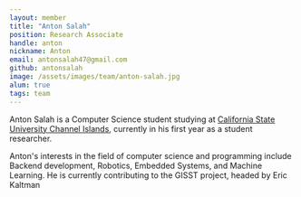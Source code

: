 ```yaml
---
layout: member
title: "Anton Salah"
position: Research Associate
handle: anton
nickname: Anton
email: antonsalah47@gmail.com
github: antonsalah
image: /assets/images/team/anton-salah.jpg
alum: true 
tags: team
---
```

Anton Salah is a Computer Science student studying at [California State University Channel Islands], currently in his first year as a student researcher.

Anton's interests in the field of computer science and programming include Backend development, Robotics, Embedded Systems, and Machine Learning. He is currently contributing to the GISST project, headed by Eric Kaltman


[California State University Channel Islands]: https://www.csuci.edu
